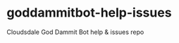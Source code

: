 goddammitbot-help-issues
========================

Cloudsdale God Dammit Bot help &amp; issues repo
